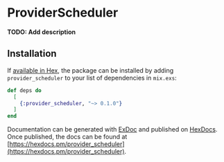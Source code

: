 # ProviderScheduler

**TODO: Add description**

## Installation

If [available in Hex](https://hex.pm/docs/publish), the package can be installed
by adding `provider_scheduler` to your list of dependencies in `mix.exs`:

```elixir
def deps do
  [
    {:provider_scheduler, "~> 0.1.0"}
  ]
end
```

Documentation can be generated with [ExDoc](https://github.com/elixir-lang/ex_doc)
and published on [HexDocs](https://hexdocs.pm). Once published, the docs can
be found at [https://hexdocs.pm/provider_scheduler](https://hexdocs.pm/provider_scheduler).

